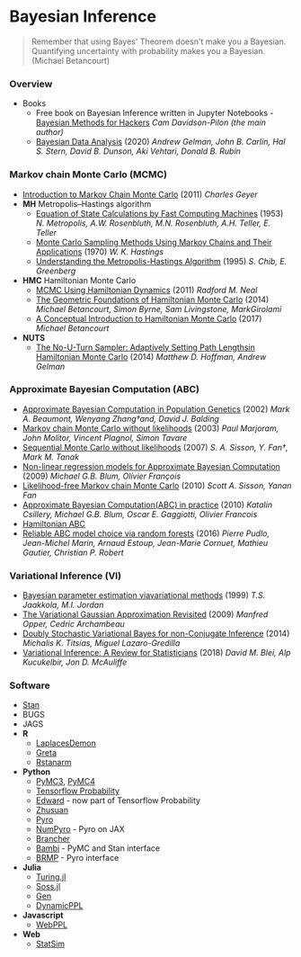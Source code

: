 # Bayesian Inference
> Remember that using Bayes' Theorem doesn't make you a Bayesian. Quantifying uncertainty with probability makes you a Bayesian. (Michael Betancourt)

### Overview
- Books
  - Free book on Bayesian Inference written in Jupyter Notebooks - [Bayesian Methods for Hackers](https://nbviewer.jupyter.org/github/CamDavidsonPilon/Probabilistic-Programming-and-Bayesian-Methods-for-Hackers/tree/master/) *Cam Davidson-Pilon (the main author)*
  - [Bayesian Data Analysis](http://www.stat.columbia.edu/~gelman/book/BDA3.pdf) (2020) *Andrew Gelman, John B. Carlin, Hal S. Stern, David B. Dunson, Aki Vehtari, Donald B. Rubin*

### Markov chain Monte Carlo (MCMC)
  - [Introduction to Markov Chain Monte Carlo](http://mcmchandbook.net/HandbookChapter1.pdf) (2011) *Charles Geyer*
- **MH** Metropolis–Hastings algorithm
  - [Equation of State Calculations by Fast Computing Machines](https://people.umass.edu/bvs/The_1953_paper.pdf) (1953) *N. Metropolis, A.W. Rosenbluth, M.N. Rosenbluth, A.H. Teller, E. Teller*
  - [Monte Carlo Sampling Methods Using Markov Chains and Their Applications](http://www2.stat.duke.edu/~scs/Courses/Stat376/Papers/Basic/Hastings1970.pdf) (1970) *W. K. Hastings*
  - [Understanding the Metropolis-Hastings Algorithm](https://www4.stat.ncsu.edu/~wilson/bayes/ChibGreenberg95.pdf) (1995) *S. Chib, E. Greenberg*
- **HMC** Hamiltonian Monte Carlo
  - [MCMC Using Hamiltonian Dynamics](http://www.mcmchandbook.net/HandbookChapter5.pdf) (2011) *Radford M. Neal*
  - [The Geometric Foundations of Hamiltonian Monte Carlo](https://arxiv.org/pdf/1410.5110.pdf) (2014) *Michael Betancourt, Simon Byrne, Sam Livingstone, MarkGirolami*
  - [A Conceptual Introduction to Hamiltonian Monte Carlo](https://arxiv.org/pdf/1701.02434) (2017) *Michael Betancourt*
- **NUTS**
  - [The No-U-Turn Sampler:  Adaptively Setting Path Lengthsin Hamiltonian Monte Carlo](http://www.stat.columbia.edu/~gelman/research/published/nuts.pdf) (2014) *Matthew D. Hoffman, Andrew Gelman*

### Approximate Bayesian Computation (ABC)
  - [Approximate Bayesian Computation in Population Genetics](https://people.eecs.berkeley.edu/~jordan/sail/readings/beaumont-zhang-balding.pdf) (2002) *Mark A. Beaumont, Wenyang Zhang†and, David J. Balding*
  - [Markov chain Monte Carlo without likelihoods](https://people.eecs.berkeley.edu/~jordan/sail/readings/marjoram-etal.pdf) (2003) *Paul Marjoram, John Molitor, Vincent Plagnol, Simon Tavare*
  - [Sequential Monte Carlo without likelihoods](https://people.eecs.berkeley.edu/~jordan/sail/readings/sisson-fan-tanaka.pdf) (2007) *S. A. Sisson, Y. Fan†, Mark M. Tanak*
  - [Non-linear regression models for Approximate Bayesian Computation](https://static.springer.com/sgw/documents/1384032/application/pdf/art%25253A10.1007%25252Fs11222-009-9116-0.pdf) (2009) *Michael G.B. Blum, Olivier François*
  - [Likelihood-free Markov chain Monte Carlo](https://arxiv.org/pdf/1001.2058.pdf) (2010) *Scott A. Sisson, Yanan Fan*
  - [Approximate Bayesian Computation(ABC) in practice](http://membres-timc.imag.fr/Olivier.Francois/CsilleryTREE10.pdf) (2010) *Katalin Csillery, Michael G.B. Blum, Oscar E. Gaggiotti, Olivier Francois*
  - [Hamiltonian ABC](https://deepai.org/publication/hamiltonian-abc)
  - [Reliable ABC model choice via random forests](https://academic.oup.com/bioinformatics/article/32/6/859/1744513) (2016) *Pierre Pudlo, Jean-Michel Marin, Arnaud Estoup, Jean-Marie Cornuet, Mathieu Gautier, Christian P. Robert*

### Variational Inference (VI)
  - [Bayesian parameter estimation viavariational methods](http://www2.stat.duke.edu/~scs/Courses/Stat376/Papers/Variational/JaakkolaJordan2000.pdf) (1999) *T.S. Jaakkola, M.I. Jordan*
  - [The Variational Gaussian Approximation Revisited](http://www0.cs.ucl.ac.uk/staff/C.Archambeau/publ/neco_mo09_web.pdf) (2009) *Manfred Opper, Cedric Archambeau*
  - [Doubly Stochastic Variational Bayes for non-Conjugate Inference](http://proceedings.mlr.press/v32/titsias14.pdf) (2014) *Michalis K. Titsias, Miguel Lazaro-Gredilla*
  - [Variational Inference: A Review for Statisticians](https://arxiv.org/pdf/1601.00670.pdf) (2018) *David M. Blei, Alp Kucukelbir, Jon D. McAuliffe*

### Software
  - [Stan](https://mc-stan.org/)
  - BUGS
  - JAGS
- **R**
  - [LaplacesDemon](https://cran.r-project.org/web/packages/LaplacesDemon/index.html)
  - [Greta](https://greta-stats.org/index.html)
  - [Rstanarm](https://cran.r-project.org/web/packages/rstanarm/)
- **Python**
  - [PyMC3](https://github.com/pymc-devs/pymc3), [PyMC4](https://github.com/pymc-devs/pymc4)
  - [Tensorflow Probability](https://github.com/tensorflow/probability)
  - [Edward](http://edwardlib.org/) - now part of Tensorflow Probability
  - [Zhusuan](https://zhusuan.readthedocs.io/en/latest/)
  - [Pyro](https://pyro.ai/)
  - [NumPyro](https://github.com/pyro-ppl/numpyro) - Pyro on JAX
  - [Brancher](https://brancher.org)
  - [Bambi](https://github.com/bambinos/bambi) - PyMC and Stan interface
  - [BRMP](https://github.com/pyro-ppl/brmp) - Pyro interface
- **Julia**
  - [Turing.jl](https://github.com/TuringLang/Turing.jl)
  - [Soss.jl](https://github.com/cscherrer/Soss.jl)
  - [Gen](https://www.gen.dev/)
  - [DynamicPPL](https://github.com/TuringLang/DynamicPPL.jl)
- **Javascript**
  - [WebPPL](https://github.com/probmods/webppl)
- **Web**
  - [StatSim](https://statsim.com/)
